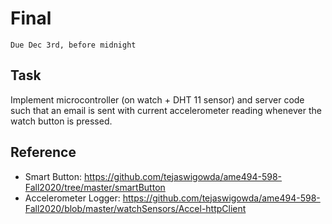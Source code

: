 # Final
`Due Dec 3rd, before midnight`

## Task

Implement microcontroller (on watch + DHT 11 sensor) and server code
such that an email is sent with current accelerometer reading
whenever the watch button is pressed.

## Reference
- Smart Button: https://github.com/tejaswigowda/ame494-598-Fall2020/tree/master/smartButton
- Accelerometer Logger: https://github.com/tejaswigowda/ame494-598-Fall2020/blob/master/watchSensors/Accel-httpClient








